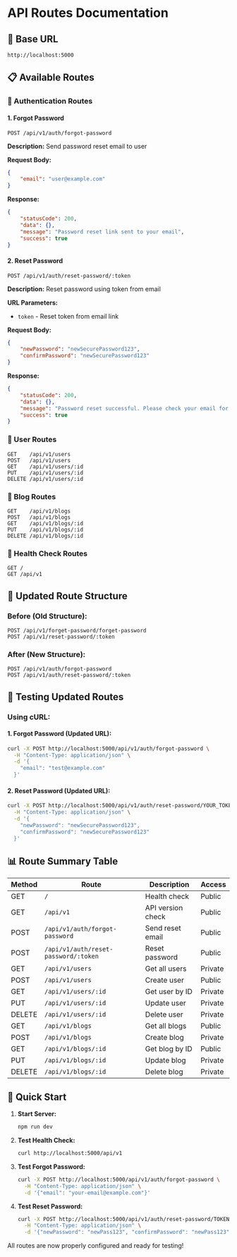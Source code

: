 # API Routes Documentation

## 🚀 Base URL

```
http://localhost:5000
```

## 📋 Available Routes

### 🔐 Authentication Routes

#### 1. Forgot Password

```http
POST /api/v1/auth/forgot-password
```

**Description:** Send password reset email to user

**Request Body:**

```json
{
	"email": "user@example.com"
}
```

**Response:**

```json
{
	"statusCode": 200,
	"data": {},
	"message": "Password reset link sent to your email",
	"success": true
}
```

#### 2. Reset Password

```http
POST /api/v1/auth/reset-password/:token
```

**Description:** Reset password using token from email

**URL Parameters:**

- `token` - Reset token from email link

**Request Body:**

```json
{
	"newPassword": "newSecurePassword123",
	"confirmPassword": "newSecurePassword123"
}
```

**Response:**

```json
{
	"statusCode": 200,
	"data": {},
	"message": "Password reset successful. Please check your email for confirmation.",
	"success": true
}
```

### 👥 User Routes

```http
GET    /api/v1/users
POST   /api/v1/users
GET    /api/v1/users/:id
PUT    /api/v1/users/:id
DELETE /api/v1/users/:id
```

### 📝 Blog Routes

```http
GET    /api/v1/blogs
POST   /api/v1/blogs
GET    /api/v1/blogs/:id
PUT    /api/v1/blogs/:id
DELETE /api/v1/blogs/:id
```

### 🏥 Health Check Routes

```http
GET /
GET /api/v1
```

## 🔧 Updated Route Structure

### Before (Old Structure):

```
POST /api/v1/forget-password/forget-password
POST /api/v1/reset-password/:token
```

### After (New Structure):

```
POST /api/v1/auth/forgot-password
POST /api/v1/auth/reset-password/:token
```

## 🧪 Testing Updated Routes

### Using cURL:

#### 1. Forgot Password (Updated URL):

```bash
curl -X POST http://localhost:5000/api/v1/auth/forgot-password \
  -H "Content-Type: application/json" \
  -d '{
    "email": "test@example.com"
  }'
```

#### 2. Reset Password (Updated URL):

```bash
curl -X POST http://localhost:5000/api/v1/auth/reset-password/YOUR_TOKEN \
  -H "Content-Type: application/json" \
  -d '{
    "newPassword": "newSecurePassword123",
    "confirmPassword": "newSecurePassword123"
  }'
```

## 📊 Route Summary Table

| Method | Route                                | Description       | Access  |
| ------ | ------------------------------------ | ----------------- | ------- |
| GET    | `/`                                  | Health check      | Public  |
| GET    | `/api/v1`                            | API version check | Public  |
| POST   | `/api/v1/auth/forgot-password`       | Send reset email  | Public  |
| POST   | `/api/v1/auth/reset-password/:token` | Reset password    | Public  |
| GET    | `/api/v1/users`                      | Get all users     | Private |
| POST   | `/api/v1/users`                      | Create user       | Public  |
| GET    | `/api/v1/users/:id`                  | Get user by ID    | Private |
| PUT    | `/api/v1/users/:id`                  | Update user       | Private |
| DELETE | `/api/v1/users/:id`                  | Delete user       | Private |
| GET    | `/api/v1/blogs`                      | Get all blogs     | Public  |
| POST   | `/api/v1/blogs`                      | Create blog       | Private |
| GET    | `/api/v1/blogs/:id`                  | Get blog by ID    | Public  |
| PUT    | `/api/v1/blogs/:id`                  | Update blog       | Private |
| DELETE | `/api/v1/blogs/:id`                  | Delete blog       | Private |

## 🚀 Quick Start

1. **Start Server:**

   ```bash
   npm run dev
   ```

2. **Test Health Check:**

   ```bash
   curl http://localhost:5000/api/v1
   ```

3. **Test Forgot Password:**

   ```bash
   curl -X POST http://localhost:5000/api/v1/auth/forgot-password \
     -H "Content-Type: application/json" \
     -d '{"email": "your-email@example.com"}'
   ```

4. **Test Reset Password:**
   ```bash
   curl -X POST http://localhost:5000/api/v1/auth/reset-password/TOKEN \
     -H "Content-Type: application/json" \
     -d '{"newPassword": "newPass123", "confirmPassword": "newPass123"}'
   ```

All routes are now properly configured and ready for testing!
